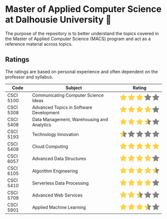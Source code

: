 # Master of Applied Computer Science at Dalhousie University 🚀

The purpose of the repository is to better understand the topics covered in the Master of Applied Computer Science (MACS) program and act as a reference material across topics.

## Ratings
The ratings are based on personal experience and often dependent on the professor and syllabus.

| Code | Subject | Rating |
| ------------- | ------------- | ------------- |
| CSCI 5100 | Communicating Computer Science Ideas | <img src="https://raw.githubusercontent.com/addu390/macs-at-dal/main/images/rating/3.0.png" width=150>  |
| CSCI 5308 | Advanced Topics in Software Development | <img src="https://raw.githubusercontent.com/addu390/macs-at-dal/main/images/rating/4.0.png" width=150>  |
| CSCI 5408 | Data Management, Warehousing and Analytics | <img src="https://raw.githubusercontent.com/addu390/macs-at-dal/main/images/rating/3.5.png" width=150>  |
| CSCI 5193 | Technology Innovation | <img src="https://raw.githubusercontent.com/addu390/macs-at-dal/main/images/rating/0.5.png" width=150>  |
| CSCI 5409 | Cloud Computing | <img src="https://raw.githubusercontent.com/addu390/macs-at-dal/main/images/rating/5.0.png" width=150>  |
| CSCI 6057 | Advanced Data Structures | <img src="https://raw.githubusercontent.com/addu390/macs-at-dal/main/images/rating/4.0.png" width=150>  |
| CSCI 6105 | Algorithm Engineering | <img src="https://raw.githubusercontent.com/addu390/macs-at-dal/main/images/rating/4.5.png" width=150>  |
| CSCI 5410 | Serverless Data Processing | <img src="https://raw.githubusercontent.com/addu390/macs-at-dal/main/images/rating/4.0.png" width=150>  |
| CSCI 5709 | Advanced Web Services | <img src="https://raw.githubusercontent.com/addu390/macs-at-dal/main/images/rating/2.5.png" width=150>  |
| CSCI 5901 | Applied Machine Learning | <img src="https://raw.githubusercontent.com/addu390/macs-at-dal/main/images/rating/3.5.png" width=150>  |
